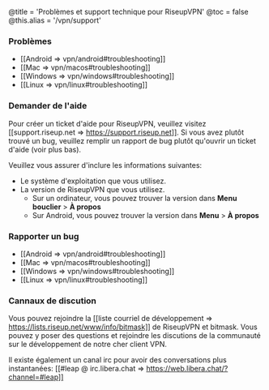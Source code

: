 @title = 'Problèmes et support technique pour RiseupVPN'
@toc = false
@this.alias = '/vpn/support'

### Problèmes

* [[Android => vpn/android#troubleshooting]]
* [[Mac => vpn/macos#troubleshooting]]
* [[Windows => vpn/windows#troubleshooting]]
* [[Linux => vpn/linux#troubleshooting]]

### Demander de l'aide

Pour créer un ticket d'aide pour RiseupVPN, veuillez visitez [[support.riseup.net => https://support.riseup.net]]. Si vous avez plutôt trouvé un bug, veuillez remplir un rapport de bug plutôt qu'ouvrir un ticket d'aide (voir plus bas).

Veuillez vous assurer d'inclure les informations suivantes:

* Le système d'exploitation que vous utilisez.
* La version de RiseupVPN que vous utilisez.
  * Sur un ordinateur, vous pouvez trouver la version dans **Menu bouclier** > **À propos**
  * Sur Android, vous pouvez trouver la version dans **Menu** > **À propos**

### Rapporter un bug

* [[Android => vpn/android#troubleshooting]]
* [[Mac => vpn/macos#troubleshooting]]
* [[Windows => vpn/windows#troubleshooting]]
* [[Linux => vpn/linux#troubleshooting]]

### Cannaux de discution

Vous pouvez rejoindre la [[liste courriel de développement => https://lists.riseup.net/www/info/bitmask]] de RiseupVPN et bitmask. Vous pouvez y poser des questions et rejoindre les discutions de la communauté sur le développement de notre cher client VPN.

Il existe également un canal irc pour avoir des conversations plus instantanées: [[#leap @ irc.libera.chat => https://web.libera.chat/?channel=#leap]]
